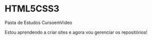 # HTML5CSS3
 Pasta de Estudos CursoemVideo

Estou aprendendo a criar sites e agora vou gerenciar os repositórios!